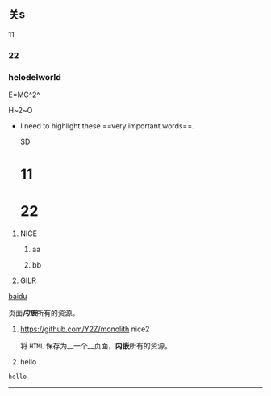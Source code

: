 ## 关s

11

### 22





### helo~~del~~world

E=MC^2^

H~2~O
* I need to highlight these ==very important words==.

  SD

  # 11
  
  # 22

1. NICE
   1. aa

   2. bb

2. GILR


[baidu](https://baidu.com)

页面***内嵌***所有的资源。

1. https://github.com/Y2Z/monolith
    nice2

    将 `HTML` 保存为__一个__页面，**内嵌**所有的资源。

2. hello

```
hello
```

---